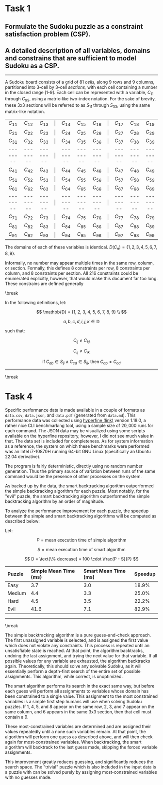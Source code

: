 # Task 1

## Formulate the Sudoku puzzle as a constraint satisfaction problem (CSP).

## A detailed description of all variables, domains and constrains that are sufficient to model Sudoku as a CSP.

---

A Sudoku board consists of a grid of 81 *cells,* along 9 rows and 9 columns,
partitioned into 3-cell by 3-cell *sections,* with each cell containing a number in the closed range [1-9].
Each cell can be represented with a variable, $C_{11}$ through $C_{99}$, using a matrix-like two-index notation.
For the sake of brevity, these 3x3 sections will be referred to as $S_{11}$ through $S_{33}$, using the same matrix-like notation.


|          |          |          |     |          |          |          |     |          |          |          |
| :------: | :------: | :------: | :-: | :------: | :------: | :------: | :-: | :------: | :------: | :------: |
| $C_{11}$ | $C_{12}$ | $C_{13}$ | \|  | $C_{14}$ | $C_{15}$ | $C_{16}$ | \|  | $C_{17}$ | $C_{18}$ | $C_{19}$ |
| $C_{21}$ | $C_{22}$ | $C_{23}$ | \|  | $C_{24}$ | $C_{25}$ | $C_{26}$ | \|  | $C_{27}$ | $C_{28}$ | $C_{29}$ |
| $C_{31}$ | $C_{32}$ | $C_{33}$ | \|  | $C_{34}$ | $C_{35}$ | $C_{36}$ | \|  | $C_{37}$ | $C_{38}$ | $C_{39}$ |
| -------- | -------- | -------- | \|  | -------- | -------- | -------- | \|  | -------- | -------- | -------- |
| $C_{41}$ | $C_{42}$ | $C_{43}$ | \|  | $C_{44}$ | $C_{45}$ | $C_{46}$ | \|  | $C_{47}$ | $C_{48}$ | $C_{49}$ |
| $C_{51}$ | $C_{52}$ | $C_{53}$ | \|  | $C_{54}$ | $C_{55}$ | $C_{56}$ | \|  | $C_{57}$ | $C_{58}$ | $C_{59}$ |
| $C_{61}$ | $C_{62}$ | $C_{63}$ | \|  | $C_{64}$ | $C_{65}$ | $C_{66}$ | \|  | $C_{67}$ | $C_{68}$ | $C_{69}$ |
| -------- | -------- | -------- | \|  | -------- | -------- | -------- | \|  | -------- | -------- | -------- |
| $C_{71}$ | $C_{72}$ | $C_{73}$ | \|  | $C_{74}$ | $C_{75}$ | $C_{76}$ | \|  | $C_{77}$ | $C_{78}$ | $C_{79}$ |
| $C_{81}$ | $C_{82}$ | $C_{83}$ | \|  | $C_{84}$ | $C_{85}$ | $C_{86}$ | \|  | $C_{87}$ | $C_{88}$ | $C_{89}$ |
| $C_{91}$ | $C_{92}$ | $C_{93}$ | \|  | $C_{94}$ | $C_{95}$ | $C_{96}$ | \|  | $C_{97}$ | $C_{98}$ | $C_{99}$ |

The domains of each of these variables is identical. $D(C_n) = \{1, 2, 3, 4, 5, 6, 7, 8, 9\}$.

Informally, no number may appear multiple times in the same row, column, or section.
Formally, this defines 8 constraints per row, 8 constraints per column, and 8 constraints per section.
All 216 constraints could be enumerated explicitly, however, that would make this document far too long.
These constrains are defined generally 

\break

In the following definitions, let:

$$
    \mathbb{D} = {1, 2, 3, 4, 5, 6, 7, 8, 9} \\
$$

$$
    a, b, c, d, i, j, k \in \mathbb{D}
$$

such that:

$$
    C_{ij} \neq C_{kj}
$$

$$
    C_{ij} \neq C_{ik}
$$

$$
    \mathrm{if} \; C_{ab} \in S_{ij} \land C_{cd} \in S_{ij}, \; \mathrm{then} \; C_{ab} \neq C_{cd}
$$

---

\break

# Task 4

Specific performance data is made available in a couple of formats as `data.csv`, `data.json`, and `data.pdf` (generated from `data.md`). This performance data was collected using [hyperfine (link)](https://github.com/sharkdp/hyperfine) version 1.18.0, a rather nice CLI benchmarking tool, using a sample size of $20,000$ runs for each command.
The JSON data may be visualized using some scripts available on the hyperfine repository, however, I did not see much value in that.
The data set is included for completeness.
As for system information as a reference, the system on which these benchmarks were performed was an Intel i7-10870H running 64-bit GNU Linux (specifically an Ubuntu 22.04 derivative).

The program is fairly deterministic, directly using no random number generation.
Thus the primary source of variation between runs of the same command would be the presence of other processes on the system.

As backed up by the data, the smart backtracking algorithm outperformed the simple backtracking algorithm for each puzzle.
Most notably, for the "evil" puzzle, the smart backtracking algorithm outperformed the simple backtracking algorithm by an order of magnitude.

To analyze the performance improvement for each puzzle, the speedup between the simple and smart backtracking algorithms will be computed as described below:

Let:

$$
P = \text{mean execution time of simple algorithm}
$$

$$
S = \text{mean execution time of smart algorithm}
$$

$$
D = \text{\% decrease} = 100 \cdot \frac{P - S}{P}
$$

| Puzzle | Simple Mean Time (ms) | Smart Mean Time (ms) | Speedup |
| :--    | :--                   | :--                  | :--     |
| Easy   | 3.7                   | 3.0                  | 18.9\%  |
| Medium | 4.4                   | 3.3                  | 25.0\%  |
| Hard   | 4.5                   | 3.5                  | 22.2\%  |
| Evil   | 41.6                  | 7.1                  | 82.9\%  |

---

\break

The simple backtracking algorithm is a pure guess-and-check approach.
The first unassigned variable is selected, and is assigned the first value which does not violate any constraints.
This process is repeated until an unsatisfiable state is reached.
At that point, the algorithm backtracks, undoing the last assignment, and trying the next value for that variable.
If all possible values for any variable are exhausted, the algorithm backtracks again.
Theoretically, this should solve any solvable Sudoku, as it will essentially perform a depth-first search of the entire set of possible assignments.
This algorithm, while correct, is unoptimized.

The smart algorithm performs its search in the exact same way, but before each guess will perform all assignments to variables whose domain has been constrained to a single value.
This assignment to the most constrained variables is a simple first step humans will use when solving Sudoku puzzles.
If 1, 4, 5, and 8 appear on the same row, 2, 3, and 7 appear on the same column, and 6 appears in the same 3x3 section, then that cell must contain a 9.

These most-constrained variables are determined and are assigned their values repeatedly until a none such variables remain.
At that point, the algorithm will perform one guess as described above, and will then check again for most-constrained variables.
When backtracking, the smart algorithm will backtrack to the last guess made, skipping the forced variable assignments.

This improvement greatly reduces guessing, and significantly reduces the search space.
The "trivial" puzzle which is also included in the input data is a puzzle with can be solved purely by assigning most-constrained variables with no guesses made.
